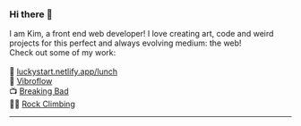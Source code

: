 ### Hi there 👋 
I am Kim, a front end web developer! I love creating art, code and weird projects for this perfect and always evolving medium: the web! <br>
Check out some of my work:<br>
 <br>
🍚 [luckystart.netlify.app/lunch](https://luckystart.netlify.app/lunch) <br>
🔋 [Vibroflow](https://vibroflow-gallery.vercel.app) <br>
📺 [Breaking Bad](https://ilovebreakingbad.netlify.app) <br>
🧗‍♀️ [Rock Climbing](https://rock-climbing.netlify.app) <br>


----
